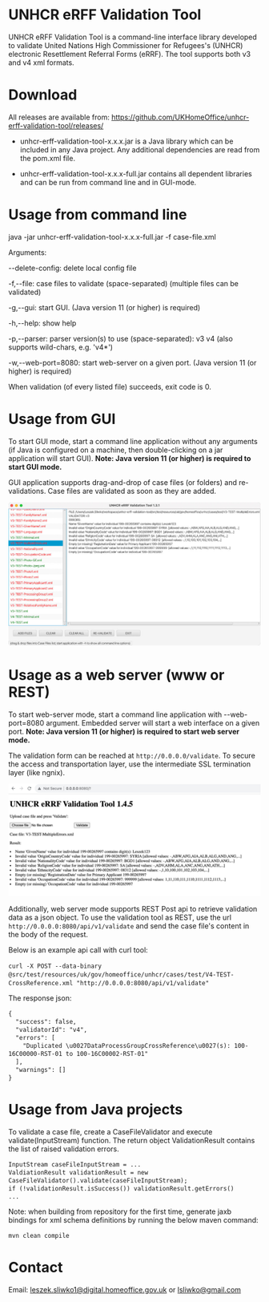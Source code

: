 # UNHCR eRFF Validation Tool
UNHCR eRFF Validation Tool is a command-line interface library developed to validate United Nations High Commissioner for Refugees's (UNHCR) electronic Resettlement Referral Forms (eRRF). The tool supports both v3 and v4 xml formats.


# Download
All releases are available from:
https://github.com/UKHomeOffice/unhcr-erff-validation-tool/releases/

* unhcr-erff-validation-tool-x.x.x.jar is a Java library which can be included in any Java project. Any additional dependencies are read from the pom.xml file.

* unhcr-erff-validation-tool-x.x.x-full.jar contains all dependent libraries and can be run from command line and in GUI-mode.


# Usage from command line
java -jar unhcr-erff-validation-tool-x.x.x-full.jar -f case-file.xml

Arguments:

--delete-config: delete local config file

-f,--file: case files to validate (space-separated)
(multiple files can be validated)

-g,--gui: start GUI. (Java version 11 (or higher) is required)

-h,--help: show help

-p,--parser: parser version(s) to use (space-separated): v3 v4 (also supports wild-chars, e.g. 'v4*')

-w,--web-port=8080: start web-server on a given port. (Java version 11 (or higher) is required)

When validation (of every listed file) succeeds, exit code is 0.


# Usage from GUI
To start GUI mode, start a command line application without any arguments (if Java is configured on a machine, then double-clicking on a jar application will start GUI). **Note: Java version 11 (or higher) is required to start GUI mode.**

GUI application supports drag-and-drop of case files (or folders) and re-validations. Case files are validated as soon as they are added.


![Usage GUI 1](readme-usage-gui-1.jpg?raw=true "Usage GUI 1")


# Usage as a web server (www or REST)

To start web-server mode, start a command line application with --web-port=8080 argument. Embedded server will start a web interface on a given port. **Note: Java version 11 (or higher) is required to start web server mode.**

The validation  form can be reached at ```http://0.0.0.0/validate```. To secure the access and transportation layer, use the intermediate SSL termination layer (like ngnix).

![Usage GUI 1](readme-usage-web-server-1.jpg?raw=true "Usage Web Server 1")

Additionally, web server mode supports REST Post api to retrieve validation data as a json object. To use the validation tool as REST, use the url ```http://0.0.0.0:8080/api/v1/validate``` and send the case file's content in the body of the request.

Below is an example api call with curl tool:

```curl -X POST --data-binary @src/test/resources/uk/gov/homeoffice/unhcr/cases/test/V4-TEST-CrossReference.xml "http://0.0.0.0:8080/api/v1/validate"```

The response json:

```
{
  "success": false,
  "validatorId": "v4",
  "errors": [
    "Duplicated \u0027DataProcessGroupCrossReference\u0027(s): 100-16C00000-RST-01 to 100-16C00002-RST-01"
  ],
  "warnings": []
}
```

# Usage from Java projects

To validate a case file, create a CaseFileValidator and execute validate(InputStream) function. The return object ValidationResult contains the list of raised validation errors.
```
InputStream caseFileInputStream = ...
ValdiationResult validationResult = new CaseFileValidator().validate(caseFileInputStream);
if (!validationResult.isSuccess()) validationResult.getErrors()
...
```

Note: when building from repository for the first time, generate jaxb bindings for xml schema definitions by running the below maven command:
```
mvn clean compile
```

# Contact
Email: leszek.sliwko1@digital.homeoffice.gov.uk or lsliwko@gmail.com

